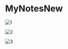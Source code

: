 # MyNotesNew

![1](https://user-images.githubusercontent.com/69258321/115945168-6d3aa700-a488-11eb-82db-44389afddeab.png)

![2](https://user-images.githubusercontent.com/69258321/115945173-71ff5b00-a488-11eb-8c47-4263a95681c5.png)

![3](https://user-images.githubusercontent.com/69258321/115945187-7fb4e080-a488-11eb-98c5-6efbc99944ba.png)

